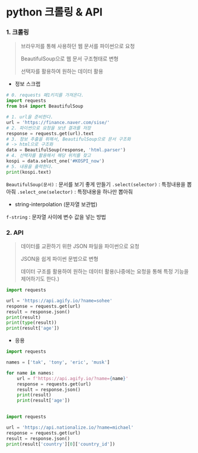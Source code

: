 # python 크롤링 & API

### 1. 크롤링

> 브라우저를 통해 사용하던 웹 문서를 파이썬으로 요청
>
> BeautifulSoup으로 웹 문서 구조형태로 변형
>
> 선택자를 활용하여 원하는 데이터 활용

* 정보 스크랩

```python
# 0. requests 패1키지를 가져온다.
import requests
from bs4 import BeautifulSoup

# 1. url을 준비한다.
url = 'https://finance.naver.com/sise/'
# 2. 파이썬으로 요청을 보낸 결과를 저장
response = requests.get(url).text
# 3. 정보 추출을 위해서, BeautifulSoup으로 문서 구조화
# -> html으로 구조화
data = BeautifulSoup(response, 'html.parser')
# 4. 선택자를 활용해서 해당 위치를 찾고
kospi = data.select_one('#KOSPI_now')
# 5. 내용을 출력한다.
print(kospi.text)
```

`BeautifulSoup(문서)` : 문서를 보기 좋게 만들기
`.select(selector)` : 특정내용을 뽑아줘
`.select_one(selector)` : 특정내용을 하나만 뽑아줘



* string-interpolation (문자열 보관법)

`f-string` : 문자열 사이에 변수 값을 넣는 방법



### 2. API 

>  데이터를 교환하기 위한 JSON 파일을 파이썬으로 요청
>
> JSON을 쉽게 파이썬 문법으로 변형
>
> 데이터 구조를 활용하여 원하는 데이터 활용(나중에는 요청을 통해 특정 기능을 제어하기도 한다.)

```python
import requests

url = 'https://api.agify.io/?name=sohee'
response = requests.get(url)
result = response.json()
print(result)
print(type(result))
print(result['age'])
```

* 응용

```python
import requests

names = ['tak', 'tony', 'eric', 'musk']

for name in names:
    url = f'https://api.agify.io/?name={name}'
    response = requests.get(url)
    result = response.json()
    print(result)
    print(result['age'])
    
```

```python
import requests

url = 'https://api.nationalize.io/?name=michael'
response = requests.get(url)
result = response.json()
print(result['country'][0]['country_id'])
```


